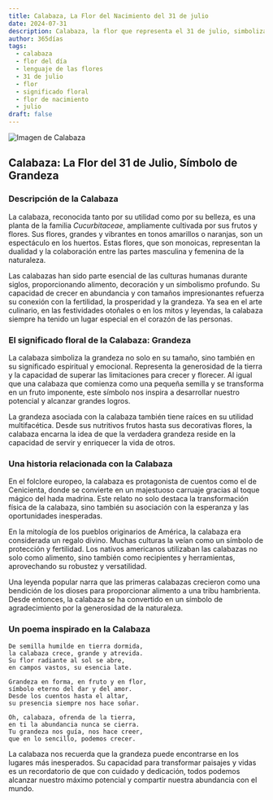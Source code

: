 ```yaml
---
title: Calabaza, La Flor del Nacimiento del 31 de julio
date: 2024-07-31
description: Calabaza, la flor que representa el 31 de julio, simboliza Grandeza. Descubre su fascinante historia, significado en el lenguaje de las flores y una poesía que celebra su belleza.
author: 365días
tags:
  - calabaza
  - flor del día
  - lenguaje de las flores
  - 31 de julio
  - flor
  - significado floral
  - flor de nacimiento
  - julio
draft: false
---
```


![Imagen de Calabaza](https://cdn.pixabay.com/photo/2018/08/08/12/05/pumpkin-flower-3592007_640.jpg#center)


## Calabaza: La Flor del 31 de Julio, Símbolo de Grandeza

### Descripción de la Calabaza

La calabaza, reconocida tanto por su utilidad como por su belleza, es una planta de la familia _Cucurbitaceae_, ampliamente cultivada por sus frutos y flores. Sus flores, grandes y vibrantes en tonos amarillos o naranjas, son un espectáculo en los huertos. Estas flores, que son monoicas, representan la dualidad y la colaboración entre las partes masculina y femenina de la naturaleza.

Las calabazas han sido parte esencial de las culturas humanas durante siglos, proporcionando alimento, decoración y un simbolismo profundo. Su capacidad de crecer en abundancia y con tamaños impresionantes refuerza su conexión con la fertilidad, la prosperidad y la grandeza. Ya sea en el arte culinario, en las festividades otoñales o en los mitos y leyendas, la calabaza siempre ha tenido un lugar especial en el corazón de las personas.

### El significado floral de la Calabaza: Grandeza

La calabaza simboliza la grandeza no solo en su tamaño, sino también en su significado espiritual y emocional. Representa la generosidad de la tierra y la capacidad de superar las limitaciones para crecer y florecer. Al igual que una calabaza que comienza como una pequeña semilla y se transforma en un fruto imponente, este símbolo nos inspira a desarrollar nuestro potencial y alcanzar grandes logros.

La grandeza asociada con la calabaza también tiene raíces en su utilidad multifacética. Desde sus nutritivos frutos hasta sus decorativas flores, la calabaza encarna la idea de que la verdadera grandeza reside en la capacidad de servir y enriquecer la vida de otros.

### Una historia relacionada con la Calabaza

En el folclore europeo, la calabaza es protagonista de cuentos como el de Cenicienta, donde se convierte en un majestuoso carruaje gracias al toque mágico del hada madrina. Este relato no solo destaca la transformación física de la calabaza, sino también su asociación con la esperanza y las oportunidades inesperadas.

En la mitología de los pueblos originarios de América, la calabaza era considerada un regalo divino. Muchas culturas la veían como un símbolo de protección y fertilidad. Los nativos americanos utilizaban las calabazas no solo como alimento, sino también como recipientes y herramientas, aprovechando su robustez y versatilidad.

Una leyenda popular narra que las primeras calabazas crecieron como una bendición de los dioses para proporcionar alimento a una tribu hambrienta. Desde entonces, la calabaza se ha convertido en un símbolo de agradecimiento por la generosidad de la naturaleza.

### Un poema inspirado en la Calabaza

```
De semilla humilde en tierra dormida,  
la calabaza crece, grande y atrevida.  
Su flor radiante al sol se abre,  
en campos vastos, su esencia late.  

Grandeza en forma, en fruto y en flor,  
símbolo eterno del dar y del amor.  
Desde los cuentos hasta el altar,  
su presencia siempre nos hace soñar.  

Oh, calabaza, ofrenda de la tierra,  
en ti la abundancia nunca se cierra.  
Tu grandeza nos guía, nos hace creer,  
que en lo sencillo, podemos crecer.  
```

La calabaza nos recuerda que la grandeza puede encontrarse en los lugares más inesperados. Su capacidad para transformar paisajes y vidas es un recordatorio de que con cuidado y dedicación, todos podemos alcanzar nuestro máximo potencial y compartir nuestra abundancia con el mundo.
